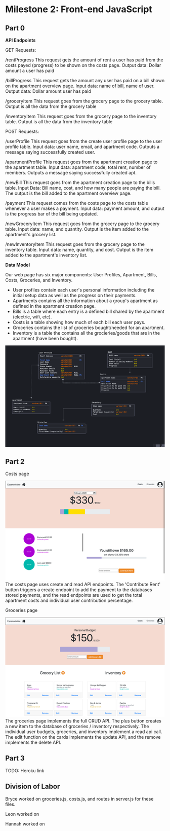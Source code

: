 # Milestone 2: Front-end JavaScript

## Part 0

**API Endpoints**

GET Requests: 

/rentProgress This request gets the amount of rent a user has paid from the costs payed (progress) to be shown on the costs page. Output data: Dollar amount a user has paid 

/billProgress This request gets the amount any user has paid on a bill shown on the apartment overview page. Input data: name of bill, name of user. Output data: Dollar amount user has paid

/groceryItem This request goes from the grocery page to the grocery table. Output is all the data from the grocery table

/inventoryItem This request goes from the grocery page to the inventory table. Output is all the data from the inventory table


POST Requests:

/userProfile This request goes from the create user profile page to the user profile table. Input data: user name, email, and apartment code. Outputs a message saying successfully created user.

/apartmentProfile This request goes from the apartment creation page to the apartment table. Input data: apartment code, total rent, number of members. Outputs a message saying successfully created apt.

/newBill This request goes from the apartment creation page to the bills table. Input Data: Bill name, cost, and how many people are paying the bill. The output is the bill added to the apartment overview page.

/payment This request comes from the costs page to the costs table whenever a user makes a payment. Input data: payment amount, and output is the progress bar of the bill being updated. 


/newGroceryItem This request goes from the grocery page to the grocery table. Input data: name, and quantity. Output is the item added to the apartment's grocery list. 

/newInventoryItem This request goes from the grocery page to the inventory table. Input data: name, quantity, and cost. Output is the item added to the apartment's inventory list. 

**Data Model**

Our web page has six major components: User Profiles, Apartment, Bills, Costs, Groceries, and Inventory. 

*  User profiles contain each user's personal information including the  initial setup data as well as the progress on their payments. 
*  Apartments contains all the information about a group's apartment as defined in the apartment creation page. 
*  Bills is a table where each entry is a defined bill shared by the apartment (electric, wifi, etc). 
*  Costs is a table showing how much of each bill each user pays. 
*  Groceries contains the list of groceries bought/needed for an apartment. 
*  Inventory is a table the contains all the grocieries/goods that are in the apartment (have been bought). 

![Data Model](images/data_model.png)

## Part 2
Costs page

![Costs](images/costs.png)
The costs page uses create and read API endpoints. The 'Contribute Rent' button triggers a create endpoint to add the payment to the databases stored payments, and the read endpoints are used to get the total apartment costs and individual user contribution percentage.

Groceries page

![Groceries](images/groceries.png)
The groceries page implements the full CRUD API. The plus button creates a new item to the database of groceries / inventory respectively. The individual user budgets, groceries, and inventory implement a read api call. The edit function on the cards implements the update API, and the remove implements the delete API.

## Part 3

TODO: Heroku link

## Division of Labor

Bryce worked on groceries.js, costs.js, and routes in server.js for these files.

Leon worked on

Hannah worked on 